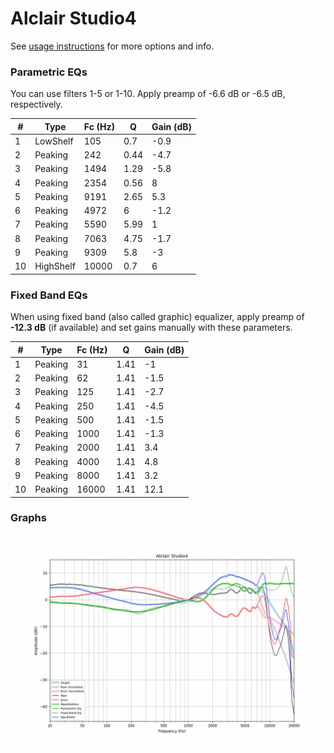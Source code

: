 # Alclair Studio4
See [usage instructions](https://github.com/jaakkopasanen/AutoEq#usage) for more options and info.

### Parametric EQs
You can use filters 1-5 or 1-10. Apply preamp of -6.6 dB or -6.5 dB, respectively.

|   # | Type      |   Fc (Hz) |    Q |   Gain (dB) |
|-----|-----------|-----------|------|-------------|
|   1 | LowShelf  |       105 | 0.7  |        -0.9 |
|   2 | Peaking   |       242 | 0.44 |        -4.7 |
|   3 | Peaking   |      1494 | 1.29 |        -5.8 |
|   4 | Peaking   |      2354 | 0.56 |         8   |
|   5 | Peaking   |      9191 | 2.65 |         5.3 |
|   6 | Peaking   |      4972 | 6    |        -1.2 |
|   7 | Peaking   |      5590 | 5.99 |         1   |
|   8 | Peaking   |      7063 | 4.75 |        -1.7 |
|   9 | Peaking   |      9309 | 5.8  |        -3   |
|  10 | HighShelf |     10000 | 0.7  |         6   |

### Fixed Band EQs
When using fixed band (also called graphic) equalizer, apply preamp of **-12.3 dB** (if available) and set gains manually with these parameters.

|   # | Type    |   Fc (Hz) |    Q |   Gain (dB) |
|-----|---------|-----------|------|-------------|
|   1 | Peaking |        31 | 1.41 |        -1   |
|   2 | Peaking |        62 | 1.41 |        -1.5 |
|   3 | Peaking |       125 | 1.41 |        -2.7 |
|   4 | Peaking |       250 | 1.41 |        -4.5 |
|   5 | Peaking |       500 | 1.41 |        -1.5 |
|   6 | Peaking |      1000 | 1.41 |        -1.3 |
|   7 | Peaking |      2000 | 1.41 |         3.4 |
|   8 | Peaking |      4000 | 1.41 |         4.8 |
|   9 | Peaking |      8000 | 1.41 |         3.2 |
|  10 | Peaking |     16000 | 1.41 |        12.1 |

### Graphs
![](./Alclair%20Studio4.png)
